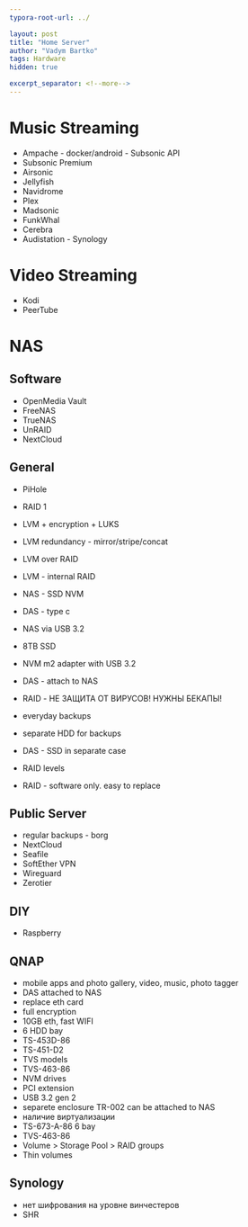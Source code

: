 ```yaml
---
typora-root-url: ../

layout: post
title: "Home Server"
author: "Vadym Bartko"
tags: Hardware
hidden: true

excerpt_separator: <!--more-->
---
```


# Music Streaming
* Ampache - docker/android - Subsonic API
* Subsonic Premium
* Airsonic
* Jellyfish
* Navidrome
* Plex
* Madsonic
* FunkWhal
* Cerebra
* Audistation - Synology

# Video Streaming
* Kodi
* PeerTube

# NAS
## Software
* OpenMedia Vault
* FreeNAS
* TrueNAS
* UnRAID
* NextCloud

## General

* PiHole

* RAID 1
* LVM + encryption + LUKS
* LVM redundancy - mirror/stripe/concat
* LVM over RAID
* LVM - internal RAID
* NAS - SSD NVM
* DAS  - type c
* NAS via USB 3.2
* 8TB SSD
* NVM m2 adapter with USB 3.2
* DAS  - attach to NAS
* RAID  - НЕ ЗАЩИТА ОТ ВИРУСОВ! НУЖНЫ БЕКАПЫ!
* everyday backups
* separate HDD for backups
* DAS - SSD in separate case
* RAID levels
* RAID - software only. easy to replace

## Public Server
* regular backups - borg
* NextCloud
* Seafile
* SoftEther VPN
* Wireguard
* Zerotier

## DIY
* Raspberry

## QNAP
* mobile apps and photo gallery, video, music, photo tagger
* DAS attached to NAS
* replace eth card
* full encryption
* 10GB eth, fast WIFI
* 6 HDD bay
* TS-453D-86
* TS-451-D2
* TVS models
* TVS-463-86
* NVM drives
* PCI extension
* USB 3.2 gen 2
* separete enclosure TR-002 can be attached to NAS
* наличие виртуализации
* TS-673-A-86 6 bay
* TVS-463-86
* Volume > Storage Pool > RAID groups
* Thin volumes

## Synology
* нет шифрования на уровне винчестеров
* SHR
